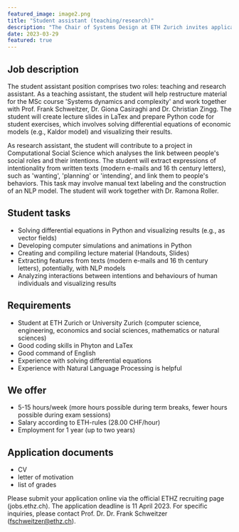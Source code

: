 ```yaml
---
featured_image: image2.png
title: "Student assistant (teaching/research)"
description: "The Chair of Systems Design at ETH Zurich invites applications for a student assistant position with a focus on teaching and research tasks. Candidates who do not fulfill all requirements but show a strong interest in learning specific skills are also highly encouraged to apply."
date: 2023-03-29
featured: true
---
```


## Job description

The student assistant position comprises two roles: teaching and research assistant. As a teaching assistant, the student will help restructure material for the MSc course 'Systems dynamics and complexity' and work together with Prof. Frank Schweitzer, Dr. Giona Casiraghi and Dr. Christian Zingg. The student will create lecture slides in LaTex and prepare Python code for student exercises, which involves solving differential equations of economic models (e.g., Kaldor model) and visualizing their results.

As research assistant, the student will contribute to a project in Computational Social Science which analyses the link between people's social roles and their intentions. The student will extract expressions of intentionality from written texts (modern e-mails and 16 th century letters), such as 'wanting', 'planning' or 'intending', and link them to people's behaviors. This task may involve manual text labeling and the construction of an NLP model. The student will work together with Dr. Ramona Roller.


## Student tasks

- Solving differential equations in Python and visualizing results (e.g., as vector fields)
- Developing computer simulations and animations in Python
- Creating and compiling lecture material (Handouts, Slides)
- Extracting features from texts (modern e-mails and 16 th century letters), potentially, with NLP models
- Analyzing interactions between intentions and behaviours of human individuals and
visualizing results


## Requirements

- Student at ETH Zurich or University Zurich (computer science, engineering, economics and
social sciences, mathematics or natural sciences)
- Good coding skills in Phyton and LaTex
- Good command of English
- Experience with solving differential equations
- Experience with Natural Language Processing is helpful


## We offer

- 5-15 hours/week (more hours possible during term breaks, fewer hours possible during exam sessions)
- Salary according to ETH-rules (28.00 CHF/hour)
- Employment for 1 year (up to two years)



## Application documents

- CV
- letter of motivation
- list of grades


Please submit your application online via the official ETHZ recruiting page (jobs.ethz.ch). The application deadline is 11 April 2023. For specific inquiries, please contact Prof. Dr. Dr. Frank Schweitzer (fschweitzer@ethz.ch).
